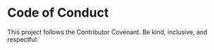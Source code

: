 ﻿# Code of Conduct
This project follows the Contributor Covenant. Be kind, inclusive, and respectful.
